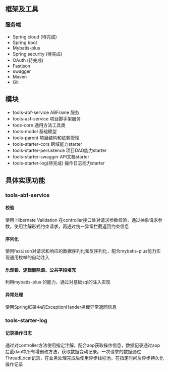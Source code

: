 ## 框架及工具

### 服务端

- Spring cloud (待完成)
- Spring boot 
- Mybatis-plus
- Spring security (待完成)
- OAuth (待完成)
- Fastjson
- swagger
- Maven
- Git

## 模块

- tools-abf-service  ABFrame 服务
- tools-asf-service  项目脚手架服务
- toos-core 通用方法工具类
- tools-model 基础模型
- tools-parent 项目结构和依赖管理
- tools-starter-cors 跨域能力starter
- tools-starter-persistence 项目DAO能力starter
- tools-starter-swagger API文档starter
- tools-starter-log(待完成)  操作日志能力starter

## 具体实现功能

### tools-abf-service

#### 校验

使用 Hibernate Validation 在controller接口处对请求参数校验，通过抽象请求参数，使用注解形式约束请求，再通过统一异常拦截返回约束信息

#### 序列化

使用fastJson对请求和响应的数据序列化和反序列化，配合mybatis-plus能力实现通用枚举的自动注入

#### 乐观锁、逻辑删除源、公共字段填充

利用mybatis-plus 的能力，通过对基础sql的注入实现

#### 异常处理

使用Spring框架中的ExceptionHander拦截异常返回信息

### tools-starter-log

#### 记录操作日志

通过对controller方法使用指定注解，配合aop获取操作信息，数据记录通过aop拦截dao中所有增删改方法，获取数据变动记录。一次请求的数据通过ThreadLocal记录，在业务处理完成后使用异步线程池，在指定时间后异步持久化操作记录